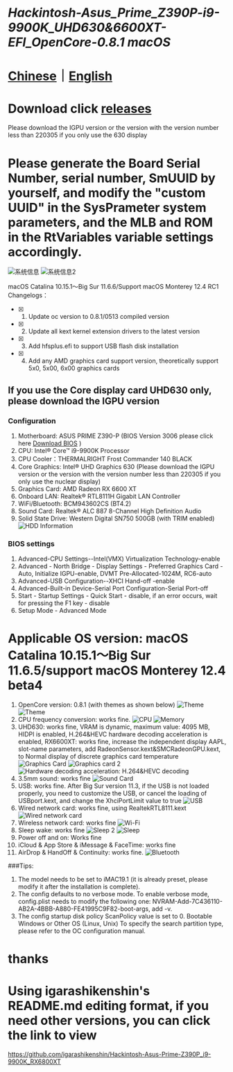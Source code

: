 # *Hackintosh-Asus_Prime_Z390P-i9-9900K_UHD630&6600XT-EFI_OpenCore-0.8.1 macOS*

# [Chinese](https://github.com/jhihhe/Hackintosh-Asus_Prime_Z390P-i9-9900K_UHD630-RX-6600XT-EFI_OpenCore-0.8.1-macOS/blob/main/README.md)｜[English](https://github.com/jhihhe/Hackintosh-Asus_Prime_Z390P-i9-9900K_UHD630-RX-6600XT-EFI_OpenCore-0.8.1-macOS/blob/main/README-EN.md)

# Download click [releases](https://github.com/jhihhe/Hackintosh-Asus_Prime_Z390P-i9-9900K_UHD630-RX-6600XT-EFI_OpenCore-0.8.1-macOS/releases)
Please download the IGPU version or the version with the version number less than 220305 if you only use the 630 display
# Please generate the Board Serial Number, serial number, SmUUID by yourself, and modify the "custom UUID" in the SysPrameter system parameters, and the MLB and ROM in the RtVariables variable settings accordingly.

![系统信息](https://static01.imgkr.com/temp/0afe2bbe865d4788bc42c6afc025f601.png)
![系统信息2](https://tva2.sinaimg.cn/large/cec1774cly8h274zgu9rsj20te0hi42o.jpg)


macOS Catalina 10.15.1～Big Sur 11.6.6/Support macOS Monterey 12.4 RC1
Changelogs：
- [x] 1. Update oc version to 0.8.1/0513 compiled version
- [x] 2. Update all kext kernel extension drivers to the latest version
- [x] 3. Add hfsplus.efi to support USB flash disk installation 
- [x] 4. Add any AMD graphics card support version, theoretically support 5x0, 5x00, 6x00 graphics cards
## If you use the Core display card UHD630 only, please download the IGPU version

### Configuration
1. Motherboard: ASUS PRIME Z390-P (BIOS Version 3006 please click here [Download BIOS](https://www.asus.com/us/motherboards-components/motherboards/prime/prime-z390-p/HelpDesk_BIOS/) )
1. CPU: Intel® Core™ i9-9900K Processor
1. CPU Cooler：THERMALRIGHT Frost Commander 140 BLACK
1. Core Graphics: Intel® UHD Graphics 630 (Please download the IGPU version or the version with the version number less than 220305 if you only use the nuclear display)
1. Graphics Card: AMD Radeon RX 6600 XT
1. Onboard LAN: Realtek® RTL8111H Gigabit LAN Controller
1. WiFi/Bluetooth: BCM943602CS (BT4.2)
1. Sound Card: Realtek® ALC 887 8-Channel High Definition Audio
1. Solid State Drive: Western Digital SN750 500GB (with TRIM enabled)
![HDD Information](https://tva1.sinaimg.cn/large/cec1774cly8h057sy9inrj21860u0tcy.jpg)

### BIOS settings
1. Advanced-CPU Settings--Intel(VMX) Virtualization Technology-enable
1. Advanced - North Bridge - Display Settings - Preferred Graphics Card - Auto, Initialize IGPU-enable, DVMT Pre-Allocated-1024M, RC6-auto
1. Advanced-USB Configuration--XHCI Hand-off -enable
1. Advanced-Built-in Device-Serial Port Configuration-Serial Port-off
1. Start - Startup Settings - Quick Start - disable, if an error occurs, wait for pressing the F1 key - disable
1. Setup Mode - Advanced Mode

# **Applicable OS version: macOS Catalina 10.15.1～Big Sur 11.6.5/support macOS Monterey 12.4 beta4**
1. OpenCore version: 0.8.1 (with themes as shown below)
![Theme](https://tva2.sinaimg.cn/large/cec1774cly8h1g75kzm0vj21hc0u0gmt.jpg)
![Theme](https://i.loli.net/2021/07/31/uFHJD2BMazqmTcA.png)
1. CPU frequency conversion: works fine.
![CPU](https://tva4.sinaimg.cn/large/cec1774cly8h057spanbgj21860u0dio.jpg)
![Memory](https://tva2.sinaimg.cn/large/cec1774cly8h057svhmylj21860u0n0u.jpg)
1. UHD630: works fine, VRAM is dynamic, maximum value: 4095 MB, HIDPI is enabled, H.264&HEVC hardware decoding acceleration is enabled, RX6600XT: works fine, increase the independent display AAPL, slot-name parameters, add RadeonSensor.kext&SMCRadeonGPU.kext, to Normal display of discrete graphics card temperature
![Graphics Card](https://tva4.sinaimg.cn/large/cec1774cly8h1xkrsg9spj21eg0u00vz.jpg)
![Graphics card 2](https://tva2.sinaimg.cn/large/cec1774cly8h1xkmoixcpj20lq0tg0uz.jpg)
![Hardware decoding acceleration: H.264&HEVC decoding](https://tva3.sinaimg.cn/large/cec1774cly8h1xkojr9ugj21880u0421.jpg)
1. 3.5mm sound: works fine
![Sound Card](https://tva3.sinaimg.cn/large/cec1774cly8h057stfz6fj21860u0gov.jpg)
1. USB: works fine. After Big Sur version 11.3, if the USB is not loaded properly, you need to customize the USB, or cancel the loading of USBport.kext, and change the XhciPortLimit value to true
![USB](https://pic.imgdb.cn/item/62280dc95baa1a80abdfa1ee.png)
1. Wired network card: works fine, using RealtekRTL8111.kext
![Wired network card](https://pic.imgdb.cn/item/62280dc95baa1a80abdfa1f6.png)
1. Wireless network card: works fine
![Wi-Fi](https://pic.imgdb.cn/item/62280dd25baa1a80abdfa953.png)
1. Sleep wake: works fine
![Sleep 2](https://tva2.sinaimg.cn/large/cec1774cly8h057snf0lzj21860u0wh5.jpg)
![Sleep](https://tva1.sinaimg.cn/large/cec1774cly8h057wpxhe1j212p0u0410.jpg)
1. Power off and on: Works fine
1. iCloud & App Store & iMessage & FaceTime: works fine
1. AirDrop & HandOff & Continuity: works fine.
![Bluetooth](https://pic.imgdb.cn/item/62280dcf5baa1a80abdfa682.png)

###Tips:

1. The model needs to be set to iMAC19.1 (it is already preset, please modify it after the installation is complete).
1. The config defaults to no verbose mode. To enable verbose mode, config.plist needs to modify the following one: NVRAM-Add-7C436110-AB2A-4BBB-A880-FE41995C9F82-boot-args, add -v.
1. The config startup disk policy ScanPolicy value is set to 0. Bootable Windows or Other OS (Linux, Unix) To specify the search partition type, please refer to the OC configuration manual.

# thanks
# Using igarashikenshin's README.md editing format, if you need other versions, you can click the link to view
https://github.com/igarashikenshin/Hackintosh-Asus-Prime-Z390P_i9-9900K_RX6800XT
